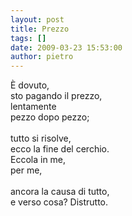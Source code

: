 ```yaml
---
layout: post
title: Prezzo
tags: []
date: 2009-03-23 15:53:00
author: pietro
---
```

È dovuto,<br/>sto pagando il prezzo,<br/>lentamente<br/>pezzo dopo pezzo;<br/><br/>tutto si risolve,<br/>ecco la fine del cerchio.<br/>Eccola in me,<br/>per me,<br/><br/>ancora la causa di tutto,<br/>e verso cosa? Distrutto.
